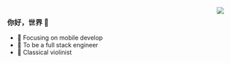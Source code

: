 <img align="right" src="https://github-readme-stats.vercel.app/api?username=smallfan&show_icons=true&hide_title=true&hide_border=true&theme=tokyonight" />

### 你好，世界 👋

- :orange_book: Focusing on mobile develop
- :hammer: To be a full stack engineer
- :musical_note: Classical violinist
